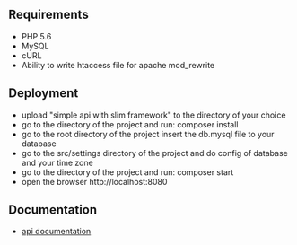 **Requirements**
----
* PHP 5.6
* MySQL 
* cURL
* Ability to write htaccess file for apache mod_rewrite

**Deployment**
----
* upload "simple api with slim framework" to the directory of your choice
* go to the directory of the project and run: composer install 
* go to the root directory of the project insert the db.mysql file to your database
* go to the src/settings directory of the project and do config of database and your time zone
* go to the directory of the project and run: composer start
* open the browser http://localhost:8080

**Documentation**
----
* [api documentation](./documentation/api-v1.md)

